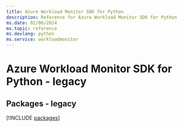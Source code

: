 ```yaml
---
title: Azure Workload Monitor SDK for Python
description: Reference for Azure Workload Monitor SDK for Python
ms.date: 02/06/2024
ms.topic: reference
ms.devlang: python
ms.service: workloadmonitor
---
```

# Azure Workload Monitor SDK for Python - legacy
## Packages - legacy
[!INCLUDE [packages](workload-monitor-index.md)]